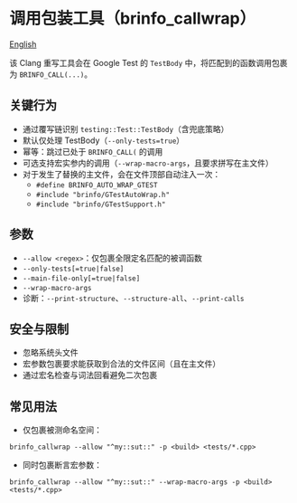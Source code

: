 # 调用包装工具（brinfo_callwrap）

[English](./CallWrapTool.md)

该 Clang 重写工具会在 Google Test 的 `TestBody` 中，将匹配到的函数调用包裹为 `BRINFO_CALL(...)`。

## 关键行为

- 通过覆写链识别 `testing::Test::TestBody`（含兜底策略）
- 默认仅处理 TestBody（`--only-tests=true`）
- 幂等：跳过已处于 `BRINFO_CALL(` 的调用
- 可选支持宏实参内的调用（`--wrap-macro-args`，且要求拼写在主文件）
- 对于发生了替换的主文件，会在文件顶部自动注入一次：
  - `#define BRINFO_AUTO_WRAP_GTEST`
  - `#include "brinfo/GTestAutoWrap.h"`
  - `#include "brinfo/GTestSupport.h"`

## 参数

- `--allow <regex>`：仅包裹全限定名匹配的被调函数
- `--only-tests[=true|false]`
- `--main-file-only[=true|false]`
- `--wrap-macro-args`
- 诊断：`--print-structure`、`--structure-all`、`--print-calls`

## 安全与限制

- 忽略系统头文件
- 宏参数包裹要求能获取到合法的文件区间（且在主文件）
- 通过宏名检查与词法回看避免二次包裹

## 常见用法

- 仅包裹被测命名空间：

```
brinfo_callwrap --allow "^my::sut::" -p <build> <tests/*.cpp>
```

- 同时包裹断言宏参数：

```
brinfo_callwrap --allow "^my::sut::" --wrap-macro-args -p <build> <tests/*.cpp>
```

